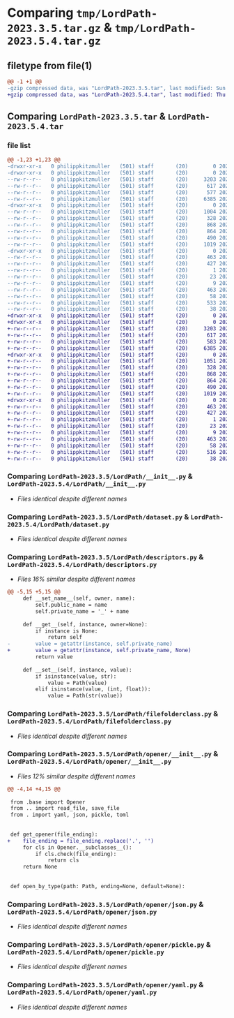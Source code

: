 # Comparing `tmp/LordPath-2023.3.5.tar.gz` & `tmp/LordPath-2023.5.4.tar.gz`

## filetype from file(1)

```diff
@@ -1 +1 @@
-gzip compressed data, was "LordPath-2023.3.5.tar", last modified: Sun Mar 19 09:41:25 2023, max compression
+gzip compressed data, was "LordPath-2023.5.4.tar", last modified: Thu May  4 14:22:19 2023, max compression
```

## Comparing `LordPath-2023.3.5.tar` & `LordPath-2023.5.4.tar`

### file list

```diff
@@ -1,23 +1,23 @@
-drwxr-xr-x   0 philippkitzmuller   (501) staff       (20)        0 2023-03-19 09:41:25.907663 LordPath-2023.3.5/
-drwxr-xr-x   0 philippkitzmuller   (501) staff       (20)        0 2023-03-19 09:41:25.903724 LordPath-2023.3.5/LordPath/
--rw-r--r--   0 philippkitzmuller   (501) staff       (20)     3203 2023-03-17 16:10:53.000000 LordPath-2023.3.5/LordPath/__init__.py
--rw-r--r--   0 philippkitzmuller   (501) staff       (20)      617 2022-12-09 23:13:08.000000 LordPath-2023.3.5/LordPath/dataset.py
--rw-r--r--   0 philippkitzmuller   (501) staff       (20)      577 2023-03-19 09:38:45.000000 LordPath-2023.3.5/LordPath/descriptors.py
--rw-r--r--   0 philippkitzmuller   (501) staff       (20)     6385 2023-03-17 16:32:55.000000 LordPath-2023.3.5/LordPath/filefolderclass.py
-drwxr-xr-x   0 philippkitzmuller   (501) staff       (20)        0 2023-03-19 09:41:25.907046 LordPath-2023.3.5/LordPath/opener/
--rw-r--r--   0 philippkitzmuller   (501) staff       (20)     1004 2023-03-17 16:42:56.000000 LordPath-2023.3.5/LordPath/opener/__init__.py
--rw-r--r--   0 philippkitzmuller   (501) staff       (20)      328 2023-03-17 16:42:56.000000 LordPath-2023.3.5/LordPath/opener/base.py
--rw-r--r--   0 philippkitzmuller   (501) staff       (20)      868 2023-03-17 16:42:56.000000 LordPath-2023.3.5/LordPath/opener/json.py
--rw-r--r--   0 philippkitzmuller   (501) staff       (20)      864 2023-03-17 16:42:56.000000 LordPath-2023.3.5/LordPath/opener/pickle.py
--rw-r--r--   0 philippkitzmuller   (501) staff       (20)      490 2023-03-17 16:42:56.000000 LordPath-2023.3.5/LordPath/opener/toml.py
--rw-r--r--   0 philippkitzmuller   (501) staff       (20)     1019 2023-03-16 23:58:05.000000 LordPath-2023.3.5/LordPath/opener/yaml.py
-drwxr-xr-x   0 philippkitzmuller   (501) staff       (20)        0 2023-03-19 09:41:25.904853 LordPath-2023.3.5/LordPath.egg-info/
--rw-r--r--   0 philippkitzmuller   (501) staff       (20)      463 2023-03-19 09:41:25.000000 LordPath-2023.3.5/LordPath.egg-info/PKG-INFO
--rw-r--r--   0 philippkitzmuller   (501) staff       (20)      427 2023-03-19 09:41:25.000000 LordPath-2023.3.5/LordPath.egg-info/SOURCES.txt
--rw-r--r--   0 philippkitzmuller   (501) staff       (20)        1 2023-03-19 09:41:25.000000 LordPath-2023.3.5/LordPath.egg-info/dependency_links.txt
--rw-r--r--   0 philippkitzmuller   (501) staff       (20)       23 2023-03-19 09:41:25.000000 LordPath-2023.3.5/LordPath.egg-info/requires.txt
--rw-r--r--   0 philippkitzmuller   (501) staff       (20)        9 2023-03-19 09:41:25.000000 LordPath-2023.3.5/LordPath.egg-info/top_level.txt
--rw-r--r--   0 philippkitzmuller   (501) staff       (20)      463 2023-03-19 09:41:25.907489 LordPath-2023.3.5/PKG-INFO
--rw-r--r--   0 philippkitzmuller   (501) staff       (20)       58 2023-03-19 09:41:22.000000 LordPath-2023.3.5/README.rst
--rw-r--r--   0 philippkitzmuller   (501) staff       (20)      533 2023-03-17 16:14:48.000000 LordPath-2023.3.5/pyproject.toml
--rw-r--r--   0 philippkitzmuller   (501) staff       (20)       38 2023-03-19 09:41:25.907708 LordPath-2023.3.5/setup.cfg
+drwxr-xr-x   0 philippkitzmuller   (501) staff       (20)        0 2023-05-04 14:22:19.190334 LordPath-2023.5.4/
+drwxr-xr-x   0 philippkitzmuller   (501) staff       (20)        0 2023-05-04 14:22:19.186067 LordPath-2023.5.4/LordPath/
+-rw-r--r--   0 philippkitzmuller   (501) staff       (20)     3203 2023-03-17 16:10:53.000000 LordPath-2023.5.4/LordPath/__init__.py
+-rw-r--r--   0 philippkitzmuller   (501) staff       (20)      617 2022-12-09 23:13:08.000000 LordPath-2023.5.4/LordPath/dataset.py
+-rw-r--r--   0 philippkitzmuller   (501) staff       (20)      583 2023-03-21 08:46:08.000000 LordPath-2023.5.4/LordPath/descriptors.py
+-rw-r--r--   0 philippkitzmuller   (501) staff       (20)     6385 2023-03-17 16:32:55.000000 LordPath-2023.5.4/LordPath/filefolderclass.py
+drwxr-xr-x   0 philippkitzmuller   (501) staff       (20)        0 2023-05-04 14:22:19.189660 LordPath-2023.5.4/LordPath/opener/
+-rw-r--r--   0 philippkitzmuller   (501) staff       (20)     1051 2023-05-04 14:21:50.000000 LordPath-2023.5.4/LordPath/opener/__init__.py
+-rw-r--r--   0 philippkitzmuller   (501) staff       (20)      328 2023-03-17 16:42:56.000000 LordPath-2023.5.4/LordPath/opener/base.py
+-rw-r--r--   0 philippkitzmuller   (501) staff       (20)      868 2023-03-17 16:42:56.000000 LordPath-2023.5.4/LordPath/opener/json.py
+-rw-r--r--   0 philippkitzmuller   (501) staff       (20)      864 2023-03-17 16:42:56.000000 LordPath-2023.5.4/LordPath/opener/pickle.py
+-rw-r--r--   0 philippkitzmuller   (501) staff       (20)      490 2023-03-17 16:42:56.000000 LordPath-2023.5.4/LordPath/opener/toml.py
+-rw-r--r--   0 philippkitzmuller   (501) staff       (20)     1019 2023-03-16 23:58:05.000000 LordPath-2023.5.4/LordPath/opener/yaml.py
+drwxr-xr-x   0 philippkitzmuller   (501) staff       (20)        0 2023-05-04 14:22:19.187396 LordPath-2023.5.4/LordPath.egg-info/
+-rw-r--r--   0 philippkitzmuller   (501) staff       (20)      463 2023-05-04 14:22:19.000000 LordPath-2023.5.4/LordPath.egg-info/PKG-INFO
+-rw-r--r--   0 philippkitzmuller   (501) staff       (20)      427 2023-05-04 14:22:19.000000 LordPath-2023.5.4/LordPath.egg-info/SOURCES.txt
+-rw-r--r--   0 philippkitzmuller   (501) staff       (20)        1 2023-05-04 14:22:19.000000 LordPath-2023.5.4/LordPath.egg-info/dependency_links.txt
+-rw-r--r--   0 philippkitzmuller   (501) staff       (20)       23 2023-05-04 14:22:19.000000 LordPath-2023.5.4/LordPath.egg-info/requires.txt
+-rw-r--r--   0 philippkitzmuller   (501) staff       (20)        9 2023-05-04 14:22:19.000000 LordPath-2023.5.4/LordPath.egg-info/top_level.txt
+-rw-r--r--   0 philippkitzmuller   (501) staff       (20)      463 2023-05-04 14:22:19.190153 LordPath-2023.5.4/PKG-INFO
+-rw-r--r--   0 philippkitzmuller   (501) staff       (20)       58 2023-03-19 09:41:22.000000 LordPath-2023.5.4/README.rst
+-rw-r--r--   0 philippkitzmuller   (501) staff       (20)      516 2023-05-04 14:22:14.000000 LordPath-2023.5.4/pyproject.toml
+-rw-r--r--   0 philippkitzmuller   (501) staff       (20)       38 2023-05-04 14:22:19.190380 LordPath-2023.5.4/setup.cfg
```

### Comparing `LordPath-2023.3.5/LordPath/__init__.py` & `LordPath-2023.5.4/LordPath/__init__.py`

 * *Files identical despite different names*

### Comparing `LordPath-2023.3.5/LordPath/dataset.py` & `LordPath-2023.5.4/LordPath/dataset.py`

 * *Files identical despite different names*

### Comparing `LordPath-2023.3.5/LordPath/descriptors.py` & `LordPath-2023.5.4/LordPath/descriptors.py`

 * *Files 16% similar despite different names*

```diff
@@ -5,15 +5,15 @@
     def __set_name__(self, owner, name):
         self.public_name = name
         self.private_name = '_' + name
 
     def __get__(self, instance, owner=None):
         if instance is None:
             return self
-        value = getattr(instance, self.private_name)
+        value = getattr(instance, self.private_name, None)
         return value
 
     def __set__(self, instance, value):
         if isinstance(value, str):
             value = Path(value)
         elif isinstance(value, (int, float)):
             value = Path(str(value))
```

### Comparing `LordPath-2023.3.5/LordPath/filefolderclass.py` & `LordPath-2023.5.4/LordPath/filefolderclass.py`

 * *Files identical despite different names*

### Comparing `LordPath-2023.3.5/LordPath/opener/__init__.py` & `LordPath-2023.5.4/LordPath/opener/__init__.py`

 * *Files 12% similar despite different names*

```diff
@@ -4,14 +4,15 @@
 
 from .base import Opener
 from .. import read_file, save_file
 from . import yaml, json, pickle, toml
 
 
 def get_opener(file_ending):
+    file_ending = file_ending.replace('.', '')
     for cls in Opener.__subclasses__():
         if cls.check(file_ending):
             return cls
     return None
 
 
 def open_by_type(path: Path, ending=None, default=None):
```

### Comparing `LordPath-2023.3.5/LordPath/opener/json.py` & `LordPath-2023.5.4/LordPath/opener/json.py`

 * *Files identical despite different names*

### Comparing `LordPath-2023.3.5/LordPath/opener/pickle.py` & `LordPath-2023.5.4/LordPath/opener/pickle.py`

 * *Files identical despite different names*

### Comparing `LordPath-2023.3.5/LordPath/opener/yaml.py` & `LordPath-2023.5.4/LordPath/opener/yaml.py`

 * *Files identical despite different names*

